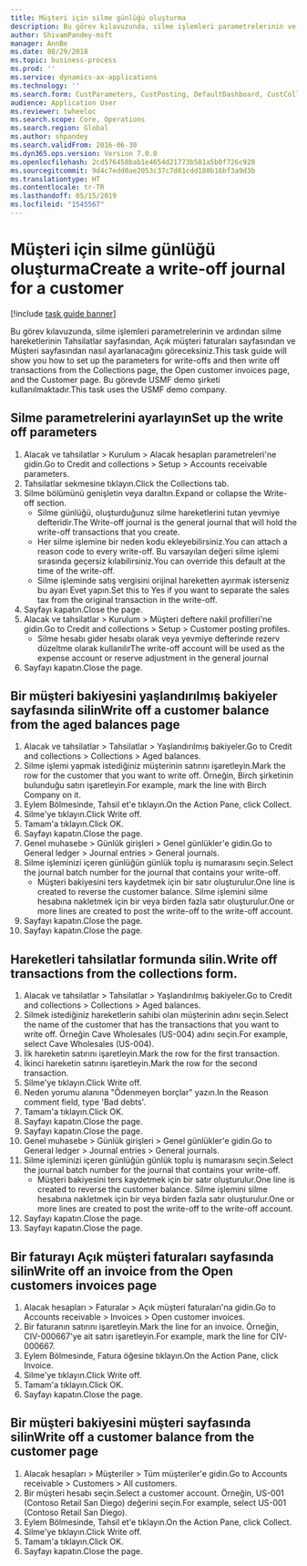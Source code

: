 ```yaml
---
title: Müşteri için silme günlüğü oluşturma
description: Bu görev kılavuzunda, silme işlemleri parametrelerinin ve ardından silme hareketlerinin Tahsilatlar sayfasından, Açık müşteri faturaları sayfasından ve Müşteri sayfasından nasıl ayarlanacağını göreceksiniz.
author: ShivamPandey-msft
manager: AnnBe
ms.date: 08/29/2018
ms.topic: business-process
ms.prod: ''
ms.service: dynamics-ax-applications
ms.technology: ''
ms.search.form: CustParameters, CustPosting, DefaultDashboard, CustCollectionsPoolsListPage, CustWriteOff, LedgerJournalTable, LedgerJournalTransDaily, CustCollections, CustOpenInvoicesListPage, CustTable
audience: Application User
ms.reviewer: twheeloc
ms.search.scope: Core, Operations
ms.search.region: Global
ms.author: shpandey
ms.search.validFrom: 2016-06-30
ms.dyn365.ops.version: Version 7.0.0
ms.openlocfilehash: 2cd576458bab1e4654d21773b581a5b0f726c928
ms.sourcegitcommit: 9d4c7edd0ae2053c37c7d81cdd180b16bf3a9d3b
ms.translationtype: HT
ms.contentlocale: tr-TR
ms.lasthandoff: 05/15/2019
ms.locfileid: "1545567"
---
```

# <a name="create-a-write-off-journal-for-a-customer"></a><span data-ttu-id="191d6-103">Müşteri için silme günlüğü oluşturma</span><span class="sxs-lookup"><span data-stu-id="191d6-103">Create a write-off journal for a customer</span></span>

[!include [task guide banner](../../includes/task-guide-banner.md)]

<span data-ttu-id="191d6-104">Bu görev kılavuzunda, silme işlemleri parametrelerinin ve ardından silme hareketlerinin Tahsilatlar sayfasından, Açık müşteri faturaları sayfasından ve Müşteri sayfasından nasıl ayarlanacağını göreceksiniz.</span><span class="sxs-lookup"><span data-stu-id="191d6-104">This task guide will show you how to set up the parameters for write-offs and then write off transactions from the Collections page, the Open customer invoices page, and the Customer page.</span></span> <span data-ttu-id="191d6-105">Bu görevde USMF demo şirketi kullanılmaktadır.</span><span class="sxs-lookup"><span data-stu-id="191d6-105">This task uses the USMF demo company.</span></span>


## <a name="set-up-the-write-off-parameters"></a><span data-ttu-id="191d6-106">Silme parametrelerini ayarlayın</span><span class="sxs-lookup"><span data-stu-id="191d6-106">Set up the write off parameters</span></span>
1. <span data-ttu-id="191d6-107">Alacak ve tahsilatlar > Kurulum > Alacak hesapları parametreleri'ne gidin.</span><span class="sxs-lookup"><span data-stu-id="191d6-107">Go to Credit and collections > Setup > Accounts receivable parameters.</span></span>
2. <span data-ttu-id="191d6-108">Tahsilatlar sekmesine tıklayın.</span><span class="sxs-lookup"><span data-stu-id="191d6-108">Click the Collections tab.</span></span>
3. <span data-ttu-id="191d6-109">Silme bölümünü genişletin veya daraltın.</span><span class="sxs-lookup"><span data-stu-id="191d6-109">Expand or collapse the Write-off section.</span></span>
    * <span data-ttu-id="191d6-110">Silme günlüğü, oluşturduğunuz silme hareketlerini tutan yevmiye defteridir.</span><span class="sxs-lookup"><span data-stu-id="191d6-110">The Write-off journal is the general journal that will hold the write-off transactions that you create.</span></span>  
    * <span data-ttu-id="191d6-111">Her silme işlemine bir neden kodu ekleyebilirsiniz.</span><span class="sxs-lookup"><span data-stu-id="191d6-111">You can attach a reason code to every write-off.</span></span> <span data-ttu-id="191d6-112">Bu varsayılan değeri silme işlemi sırasında geçersiz kılabilirsiniz.</span><span class="sxs-lookup"><span data-stu-id="191d6-112">You can override this default at the time of the write-off.</span></span>  
    * <span data-ttu-id="191d6-113">Silme işleminde satış vergisini orijinal hareketten ayırmak isterseniz bu ayarı Evet yapın.</span><span class="sxs-lookup"><span data-stu-id="191d6-113">Set this to Yes if you want to separate the sales tax from the original transaction in the write-off.</span></span>  
4. <span data-ttu-id="191d6-114">Sayfayı kapatın.</span><span class="sxs-lookup"><span data-stu-id="191d6-114">Close the page.</span></span>
5. <span data-ttu-id="191d6-115">Alacak ve tahsilatlar > Kurulum > Müşteri deftere nakil profilleri'ne gidin.</span><span class="sxs-lookup"><span data-stu-id="191d6-115">Go to Credit and collections > Setup > Customer posting profiles.</span></span>
    * <span data-ttu-id="191d6-116">Silme hesabı gider hesabı olarak veya yevmiye defterinde rezerv düzeltme olarak kullanılır</span><span class="sxs-lookup"><span data-stu-id="191d6-116">The write-off account will be used as the expense account or reserve adjustment in the general journal</span></span>   
6. <span data-ttu-id="191d6-117">Sayfayı kapatın.</span><span class="sxs-lookup"><span data-stu-id="191d6-117">Close the page.</span></span>

## <a name="write-off-a-customer-balance-from-the-aged-balances-page"></a><span data-ttu-id="191d6-118">Bir müşteri bakiyesini yaşlandırılmış bakiyeler sayfasında silin</span><span class="sxs-lookup"><span data-stu-id="191d6-118">Write off a customer balance from the aged balances page</span></span>
1. <span data-ttu-id="191d6-119">Alacak ve tahsilatlar > Tahsilatlar > Yaşlandırılmış bakiyeler.</span><span class="sxs-lookup"><span data-stu-id="191d6-119">Go to Credit and collections > Collections > Aged balances.</span></span>
2. <span data-ttu-id="191d6-120">Silme işlemi yapmak istediğiniz müşterinin satırını işaretleyin.</span><span class="sxs-lookup"><span data-stu-id="191d6-120">Mark the row for the customer that you want to write off.</span></span> <span data-ttu-id="191d6-121">Örneğin, Birch şirketinin bulunduğu satırı işaretleyin.</span><span class="sxs-lookup"><span data-stu-id="191d6-121">For example, mark the line with Birch Company on it.</span></span>
3. <span data-ttu-id="191d6-122">Eylem Bölmesinde, Tahsil et'e tıklayın.</span><span class="sxs-lookup"><span data-stu-id="191d6-122">On the Action Pane, click Collect.</span></span>
4. <span data-ttu-id="191d6-123">Silme'ye tıklayın.</span><span class="sxs-lookup"><span data-stu-id="191d6-123">Click Write off.</span></span>
5. <span data-ttu-id="191d6-124">Tamam'a tıklayın.</span><span class="sxs-lookup"><span data-stu-id="191d6-124">Click OK.</span></span>
6. <span data-ttu-id="191d6-125">Sayfayı kapatın.</span><span class="sxs-lookup"><span data-stu-id="191d6-125">Close the page.</span></span>
7. <span data-ttu-id="191d6-126">Genel muhasebe > Günlük girişleri > Genel günlükler'e gidin.</span><span class="sxs-lookup"><span data-stu-id="191d6-126">Go to General ledger > Journal entries > General journals.</span></span>
8. <span data-ttu-id="191d6-127">Silme işleminizi içeren günlüğün günlük toplu iş numarasını seçin.</span><span class="sxs-lookup"><span data-stu-id="191d6-127">Select the journal batch number for the journal that contains your write-off.</span></span>
    * <span data-ttu-id="191d6-128">Müşteri bakiyesini ters kaydetmek için bir satır oluşturulur.</span><span class="sxs-lookup"><span data-stu-id="191d6-128">One line is created to reverse the customer balance.</span></span> <span data-ttu-id="191d6-129">Silme işlemini silme hesabına nakletmek için bir veya birden fazla satır oluşturulur.</span><span class="sxs-lookup"><span data-stu-id="191d6-129">One or more lines are created to post the write-off to the write-off account.</span></span>  
9. <span data-ttu-id="191d6-130">Sayfayı kapatın.</span><span class="sxs-lookup"><span data-stu-id="191d6-130">Close the page.</span></span>
10. <span data-ttu-id="191d6-131">Sayfayı kapatın.</span><span class="sxs-lookup"><span data-stu-id="191d6-131">Close the page.</span></span>

## <a name="write-off-transactions-from-the-collections-form"></a><span data-ttu-id="191d6-132">Hareketleri tahsilatlar formunda silin.</span><span class="sxs-lookup"><span data-stu-id="191d6-132">Write off transactions from the collections form.</span></span>
1. <span data-ttu-id="191d6-133">Alacak ve tahsilatlar > Tahsilatlar > Yaşlandırılmış bakiyeler.</span><span class="sxs-lookup"><span data-stu-id="191d6-133">Go to Credit and collections > Collections > Aged balances.</span></span>
2. <span data-ttu-id="191d6-134">Silmek istediğiniz hareketlerin sahibi olan müşterinin adını seçin.</span><span class="sxs-lookup"><span data-stu-id="191d6-134">Select the name of the customer that has the transactions that you want to write off.</span></span> <span data-ttu-id="191d6-135">Örneğin Cave Wholesales (US-004) adını seçin.</span><span class="sxs-lookup"><span data-stu-id="191d6-135">For example, select Cave Wholesales (US-004).</span></span>
3. <span data-ttu-id="191d6-136">İlk hareketin satırını işaretleyin.</span><span class="sxs-lookup"><span data-stu-id="191d6-136">Mark the row for the first transaction.</span></span>
4. <span data-ttu-id="191d6-137">İkinci hareketin satırını işaretleyin.</span><span class="sxs-lookup"><span data-stu-id="191d6-137">Mark the row for the second transaction.</span></span>
5. <span data-ttu-id="191d6-138">Silme'ye tıklayın.</span><span class="sxs-lookup"><span data-stu-id="191d6-138">Click Write off.</span></span>
6. <span data-ttu-id="191d6-139">Neden yorumu alanına "Ödenmeyen borçlar" yazın.</span><span class="sxs-lookup"><span data-stu-id="191d6-139">In the Reason comment field, type 'Bad debts'.</span></span>
7. <span data-ttu-id="191d6-140">Tamam'a tıklayın.</span><span class="sxs-lookup"><span data-stu-id="191d6-140">Click OK.</span></span>
8. <span data-ttu-id="191d6-141">Sayfayı kapatın.</span><span class="sxs-lookup"><span data-stu-id="191d6-141">Close the page.</span></span>
9. <span data-ttu-id="191d6-142">Sayfayı kapatın.</span><span class="sxs-lookup"><span data-stu-id="191d6-142">Close the page.</span></span>
10. <span data-ttu-id="191d6-143">Genel muhasebe > Günlük girişleri > Genel günlükler'e gidin.</span><span class="sxs-lookup"><span data-stu-id="191d6-143">Go to General ledger > Journal entries > General journals.</span></span>
11. <span data-ttu-id="191d6-144">Silme işleminizi içeren günlüğün günlük toplu iş numarasını seçin.</span><span class="sxs-lookup"><span data-stu-id="191d6-144">Select the journal batch number for the journal that contains your write-off.</span></span>
    * <span data-ttu-id="191d6-145">Müşteri bakiyesini ters kaydetmek için bir satır oluşturulur.</span><span class="sxs-lookup"><span data-stu-id="191d6-145">One line is created to reverse the customer balance.</span></span> <span data-ttu-id="191d6-146">Silme işlemini silme hesabına nakletmek için bir veya birden fazla satır oluşturulur.</span><span class="sxs-lookup"><span data-stu-id="191d6-146">One or more lines are created to post the write-off to the write-off account.</span></span>  
12. <span data-ttu-id="191d6-147">Sayfayı kapatın.</span><span class="sxs-lookup"><span data-stu-id="191d6-147">Close the page.</span></span>
13. <span data-ttu-id="191d6-148">Sayfayı kapatın.</span><span class="sxs-lookup"><span data-stu-id="191d6-148">Close the page.</span></span>

## <a name="write-off-an-invoice-from-the-open-customers-invoices-page"></a><span data-ttu-id="191d6-149">Bir faturayı Açık müşteri faturaları sayfasında silin</span><span class="sxs-lookup"><span data-stu-id="191d6-149">Write off an invoice from the Open customers invoices page</span></span>
1. <span data-ttu-id="191d6-150">Alacak hesapları > Faturalar > Açık müşteri faturaları'na gidin.</span><span class="sxs-lookup"><span data-stu-id="191d6-150">Go to Accounts receivable > Invoices > Open customer invoices.</span></span>
2. <span data-ttu-id="191d6-151">Bir faturanın satırını işaretleyin.</span><span class="sxs-lookup"><span data-stu-id="191d6-151">Mark the line for an invoice.</span></span> <span data-ttu-id="191d6-152">Örneğin, CIV-000667'ye ait satırı işaretleyin.</span><span class="sxs-lookup"><span data-stu-id="191d6-152">For example, mark the line for CIV-000667.</span></span>
3. <span data-ttu-id="191d6-153">Eylem Bölmesinde, Fatura öğesine tıklayın.</span><span class="sxs-lookup"><span data-stu-id="191d6-153">On the Action Pane, click Invoice.</span></span>
4. <span data-ttu-id="191d6-154">Silme'ye tıklayın.</span><span class="sxs-lookup"><span data-stu-id="191d6-154">Click Write off.</span></span>
5. <span data-ttu-id="191d6-155">Tamam'a tıklayın.</span><span class="sxs-lookup"><span data-stu-id="191d6-155">Click OK.</span></span>
6. <span data-ttu-id="191d6-156">Sayfayı kapatın.</span><span class="sxs-lookup"><span data-stu-id="191d6-156">Close the page.</span></span>

## <a name="write-off-a-customer-balance-from-the-customer-page"></a><span data-ttu-id="191d6-157">Bir müşteri bakiyesini müşteri sayfasında silin</span><span class="sxs-lookup"><span data-stu-id="191d6-157">Write off a customer balance from the customer page</span></span>
1. <span data-ttu-id="191d6-158">Alacak hesapları > Müşteriler > Tüm müşteriler'e gidin.</span><span class="sxs-lookup"><span data-stu-id="191d6-158">Go to Accounts receivable > Customers > All customers.</span></span>
2. <span data-ttu-id="191d6-159">Bir müşteri hesabı seçin.</span><span class="sxs-lookup"><span data-stu-id="191d6-159">Select a customer account.</span></span> <span data-ttu-id="191d6-160">Örneğin, US-001 (Contoso Retail San Diego) değerini seçin.</span><span class="sxs-lookup"><span data-stu-id="191d6-160">For example, select US-001 (Contoso Retail San Diego).</span></span>
3. <span data-ttu-id="191d6-161">Eylem Bölmesinde, Tahsil et'e tıklayın.</span><span class="sxs-lookup"><span data-stu-id="191d6-161">On the Action Pane, click Collect.</span></span>
4. <span data-ttu-id="191d6-162">Silme'ye tıklayın.</span><span class="sxs-lookup"><span data-stu-id="191d6-162">Click Write off.</span></span>
5. <span data-ttu-id="191d6-163">Tamam'a tıklayın.</span><span class="sxs-lookup"><span data-stu-id="191d6-163">Click OK.</span></span>
6. <span data-ttu-id="191d6-164">Sayfayı kapatın.</span><span class="sxs-lookup"><span data-stu-id="191d6-164">Close the page.</span></span>

